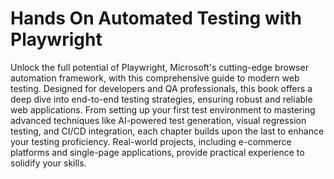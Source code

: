 # Hands On Automated Testing with Playwright

Unlock the full potential of Playwright, Microsoft's cutting-edge browser automation framework, with this comprehensive guide to modern web testing. Designed for developers and QA professionals, this book offers a deep dive into end-to-end testing strategies, ensuring robust and reliable web applications.
From setting up your first test environment to mastering advanced techniques like AI-powered test generation, visual regression testing, and CI/CD integration, each chapter builds upon the last to enhance your testing proficiency. Real-world projects, including e-commerce platforms and single-page applications, provide practical experience to solidify your skills.

